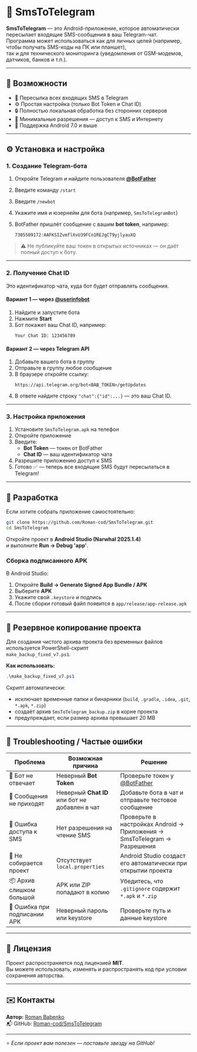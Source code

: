 # 📱 SmsToTelegram

**SmsToTelegram** — это Android-приложение, которое автоматически пересылает входящие SMS-сообщения в ваш Telegram-чат.  
Программа может использоваться как для личных целей (например, чтобы получать SMS-коды на ПК или планшет),  
так и для технического мониторинга (уведомления от GSM-модемов, датчиков, банков и т.п.).

---

## 🚀 Возможности

- 📩 Пересылка всех входящих SMS в Telegram
- ⚙️ Простая настройка (только Bot Token и Chat ID)
- 🔒 Полностью локальная обработка без сторонних серверов
- 🧱 Минимальные разрешения — доступ к SMS и Интернету
- 📱 Поддержка Android 7.0 и выше

---

## ⚙️ Установка и настройка

### 1. Создание Telegram-бота

1. Откройте Telegram и найдите пользователя [**@BotFather**](https://t.me/BotFather)
2. Введите команду `/start`
3. Введите `/newbot`
4. Укажите имя и юзернейм для бота (например, `SmsToTelegramBot`)
5. BotFather пришлёт сообщение с вашим **bot token**, например:

   ```
   7305509172:AAFKSIZvmflXvU39FCn1REJgCT9yjlyauXQ
   ```

> ⚠️ Не публикуйте ваш токен в открытых источниках — он даёт полный доступ к боту.

---

### 2. Получение Chat ID

Это идентификатор чата, куда бот будет отправлять сообщения.

#### Вариант 1 — через [@userinfobot](https://t.me/userinfobot)

1. Найдите и запустите бота
2. Нажмите **Start**
3. Бот покажет ваш Chat ID, например:
   ```
   Your Chat ID: 123456789
   ```

#### Вариант 2 — через Telegram API

1. Добавьте вашего бота в группу
2. Отправьте в группу любое сообщение
3. В браузере откройте ссылку:
   ```
   https://api.telegram.org/bot<ВАШ_TOKEN>/getUpdates
   ```
4. В ответе найдите строку `"chat":{"id":...}` — это ваш Chat ID.

---

### 3. Настройка приложения

1. Установите `SmsToTelegram.apk` на телефон
2. Откройте приложение
3. Введите:
    - **Bot Token** — токен от BotFather
    - **Chat ID** — ваш идентификатор чата
4. Разрешите приложению доступ к SMS
5. Готово ✅ — теперь все входящие SMS будут пересылаться в Telegram!

---

## 🧰 Разработка

Если хотите собрать приложение самостоятельно:

```bash
git clone https://github.com/Roman-cod/SmsToTelegram.git
cd SmsToTelegram
```

Откройте проект в **Android Studio (Narwhal 2025.1.4)**  
и выполните **Run → Debug 'app'**.

### Сборка подписанного APK

В Android Studio:
1. Откройте **Build → Generate Signed App Bundle / APK**
2. Выберите **APK**
3. Укажите свой `.keystore` и подпись
4. После сборки готовый файл появится в `app/release/app-release.apk`

---

## 💾 Резервное копирование проекта

Для создания чистого архива проекта без временных файлов используется PowerShell-скрипт  
`make_backup_fixed_v7.ps1`.

**Как использовать:**

```powershell
.\make_backup_fixed_v7.ps1
```

Скрипт автоматически:
- исключает временные папки и бинарники (`build`, `.gradle`, `.idea`, `.git`, `*.apk`, `*.zip`)
- создаёт архив `SmsToTelegram_backup.zip` в корне проекта
- предупреждает, если размер архива превышает 20 MB

---

## 🧩 Troubleshooting / Частые ошибки

| Проблема | Возможная причина | Решение |
|-----------|------------------|----------|
| 📵 Бот не отвечает | Неверный **Bot Token** | Проверьте токен у [@BotFather](https://t.me/BotFather) |
| 💬 Сообщения не приходят | Неверный **Chat ID** или бот не добавлен в чат | Добавьте бота в чат и отправьте тестовое сообщение |
| 🚫 Ошибка доступа к SMS | Нет разрешения на чтение SMS | Проверьте в настройках Android → Приложения → SmsToTelegram → Разрешения |
| 🧱 Не собирается проект | Отсутствует `local.properties` | Android Studio создаст его автоматически при открытии проекта |
| 📦 Архив слишком большой | APK или ZIP попадают в копию | Убедитесь, что `.gitignore` содержит `*.apk` и `*.zip` |
| 🔐 Ошибка при подписании APK | Неверный пароль или keystore | Проверьте путь и данные keystore |

---

## 📄 Лицензия

Проект распространяется под лицензией **MIT**.  
Вы можете использовать, изменять и распространять код при условии сохранения авторства.

---

## ✉️ Контакты

**Автор:** [Roman Babenko](https://github.com/Roman-cod)  
📬 GitHub: [Roman-cod/SmsToTelegram](https://github.com/Roman-cod/SmsToTelegram)

---

⭐ *Если проект вам полезен — поставьте звезду на GitHub!*
